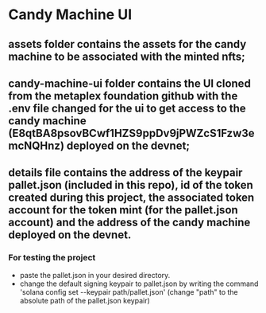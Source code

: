 # Candy Machine UI
## assets folder contains the assets for the candy machine to be associated with the minted nfts;
## candy-machine-ui folder contains the UI cloned from the metaplex foundation github with the .env file changed for the ui to get access to the candy machine (E8qtBA8psovBCwf1HZS9ppDv9jPWZcS1Fzw3emcNQHnz) deployed on the devnet;
## details file contains the address of the keypair pallet.json (included in this repo), id of the token created during this project, the associated token account for the token mint (for the pallet.json account) and the address of the candy machine deployed on the devnet.

### For testing the project
- paste the pallet.json in your desired directory.
- change the default signing keypair to pallet.json by writing the command 
'solana config set --keypair path/pallet.json' 
(change "path" to the absolute path of the pallet.json keypair)